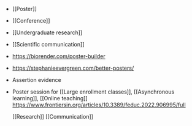 - [[Poster]]
- [[Conference]]
- [[Undergraduate research]]
- [[Scientific communication]]
- https://biorender.com/poster-builder
- https://stephanieevergreen.com/better-posters/
- Assertion evidence
- Poster session for  [[Large enrollment classes]],  [[Asynchronous learning]],  [[Online teaching]]
  https://www.frontiersin.org/articles/10.3389/feduc.2022.906995/full
  
  [[Research]]
  [[Communication]]